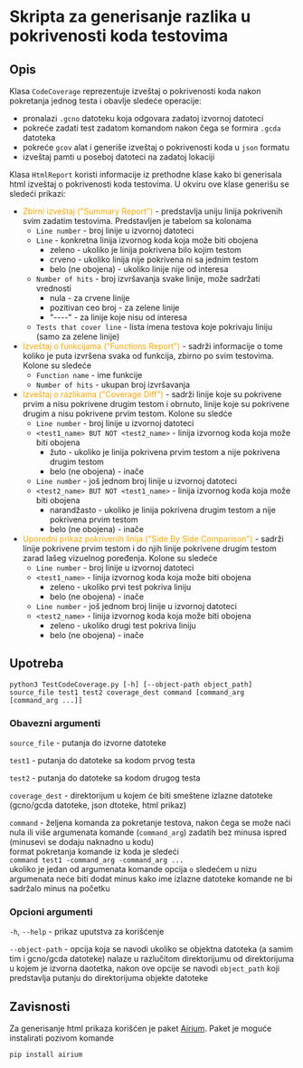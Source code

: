 # Skripta za generisanje razlika u pokrivenosti koda testovima

## Opis 

Klasa `CodeCoverage` reprezentuje izveštaj o pokrivenosti koda nakon pokretanja jednog testa i obavlje sledeće operacije:
- pronalazi `.gcno` datoteku koja odgovara zadatoj izvornoj datoteci
- pokreće zadati test zadatom komandom nakon čega se formira `.gcda` datoteka
- pokreće `gcov` alat i generiše izveštaj o pokrivenosti koda u `json` formatu
- izveštaj pamti u poseboj datoteci na zadatoj lokaciji

Klasa `HtmlReport` koristi informacije iz prethodne klase kako bi generisala html izveštaj o pokrivenosti koda testovima. U okviru ove klase generišu se sledeći prikazi:
- <span style="color:orange"> Zbirni izveštaj ("Summary Report") </span> - predstavlja uniju linija pokrivenih svim zadatim testovima. Predstavljen je tabelom sa kolonama
  - `Line number` - broj linije u izvornoj datoteci
  - `Line` - konkretna linija izvornog koda koja može biti obojena
    - zeleno - ukoliko je linija pokrivena bilo kojim testom
    - crveno - ukoliko linija nije pokrivena ni sa jednim testom
    - belo (ne obojena) - ukoliko linije nije od interesa
  - `Number of hits` - broj izvršavanja svake linije, može sadržati vrednosti
    - nula - za crvene linije
    - pozitivan ceo broj - za zelene linije
    - "----" - za linije koje nisu od interesa
  - `Tests that cover line` - lista imena testova koje pokrivaju liniju (samo za zelene linije)
- <span style="color:orange"> Izveštaj o funkcijama ("Functions Report")</span> - sadrži informacije o tome koliko je puta izvršena svaka od funkcija, zbirno po svim testovima. Kolone su sledeće
  - `Function name` - ime funkcije
  - `Number of hits` - ukupan broj izvršavanja
- <span style="color:orange"> Izveštaj o razlikama ("Coverage Diff") </span> - sadrži linije koje su pokrivene prvim a nisu pokrivene drugim testom i obrnuto, linije koje su pokrivene drugim a nisu pokrivene prvim testom. Kolone su sledće
  - `Line number` - broj linije u izvornoj datoteci
  - `<test1_name> BUT NOT <test2_name>` - linija izvornog koda koja može biti obojena
    - žuto - ukoliko je linija pokrivena prvim testom a nije pokrivena drugim testom
    - belo (ne obojena) - inače
  - `Line number` - još jednom broj linije u izvornoj datoteci
  - `<test2_name> BUT NOT <test1_name>` - linija izvornog koda koja može biti obojena
    - narandžasto - ukoliko je linija pokrivena drugim testom a nije pokrivena prvim testom
    - belo (ne obojena) - inače
- <span style="color:orange"> Uporedni prikaz pokrivenih linija ("Side By Side Comparison")</span> - sadrži linije pokrivene prvim testom i do njih linije pokrivene drugim testom zarad lašeg vizuelnog poređenja. Kolone su sledeće
  - `Line number` - broj linije u izvornoj datoteci
  - `<test1_name>` - linija izvornog koda koja može biti obojena
    - zeleno - ukoliko prvi test pokriva liniju
    - belo (ne obojena) - inače 
  -  `Line number` - još jednom broj linije u izvornoj datoteci
  - `<test2_name>` - linija izvornog koda koja može biti obojena
    - zeleno - ukoliko drugi test pokriva liniju
    - belo (ne obojena) - inače

## Upotreba

```
python3 TestCodeCoverage.py [-h] [--object-path object_path] source_file test1 test2 coverage_dest command [command_arg [command_arg ...]]
```
### Obavezni argumenti
`source_file` - putanja do izvorne datoteke

`test1` - putanja do datoteke sa kodom prvog testa

`test2` - putanja do datoteke sa kodom drugog testa

`coverage_dest` - direktorijum u kojem će biti smeštene izlazne datoteke (gcno/gcda datoteke, json dtoteke, html prikaz)

`command` - željena komanda za pokretanje testova, nakon čega se može naći nula ili više argumenata komande (`command_arg`) zadatih bez minusa ispred (minusevi se dodaju naknadno u kodu)   
format pokretanja komande iz koda je sledeći   
`command test1 -command_arg -command_arg ...`   
ukoliko je jedan od argumenata komande opcija `o` sledećem u nizu argumenata neće biti dodat minus kako ime izlazne datoteke komande ne bi sadržalo minus na početku 

### Opcioni argumenti
`-h`, `--help` - prikaz uputstva za korišćenje

`--object-path` - opcija koja se navodi ukoliko se objektna datoteka (a samim tim i gcno/gcda datoteke) nalaze u razlučitom direktorijumu od direktorijuma u kojem je izvorna daotetka, nakon ove opcije se navodi `object_path` koji predstavlja putanju do direktorijuma objekte datoteke

## Zavisnosti

Za generisanje html prikaza korišćen je paket [Airium](https://pypi.org/project/airium/). Paket je moguće instalirati pozivom komande
```bash
pip install airium
```

